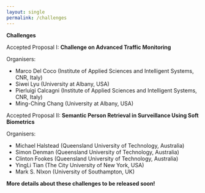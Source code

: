 ```yaml
---
layout: single
permalink: /challenges
---
```

**Challenges**

Accepted Proposal I: **Challenge on Advanced Traffic Monitoring**

Organisers:<br/>
- Marco Del Coco (Institute of Applied Sciences and Intelligent Systems, CNR, Italy)
- Siwei Lyu (University at Albany, USA)
- Pierluigi Calcagni (Institute of Applied Sciences and Intelligent Systems, CNR, Italy)
- Ming-Ching Chang (University at Albany, USA)

Accepted Proposal II: **Semantic Person Retrieval in Surveillance Using Soft Biometrics**

Organisers:
- Michael Halstead (Queensland University of Technology, Australia)
- Simon Denman (Queensland University of Technology, Australia)
- Clinton Fookes (Queensland University of Technology, Australia)
- YingLi Tian (The City University of New York, USA)
- Mark S. NIxon (University of Southampton, UK)

**More details about these challenges to be released soon!**